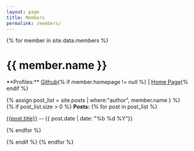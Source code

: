 ```yaml
---
layout: page
title: Members
permalink: /members/
---
```


{% for member in site.data.members %} 
  <h1 id='{{ member.name }}-ref'>{{ member.name }}</h1>
  **Profiles:** <a href="http://www.github.com/{{member.github}}/">Github</a>{% if member.homepage != null %} | <a href="{{member.homepage}}">Home Page</a>{% endif %}
  
 {% assign post_list = site.posts | where:"author", member.name } %}  
 {% if post_list.size > 0 %}
 **Posts:**
 {% for post in post_list %}

<a href="{{ root_url }}{{ post.url }}">{{post.title}}</a> -- <time datetime="{{ post.date | datetime | date_to_xmlschema }}" pubdate>{{ post.date | date: "<span class='month'>%b</span> <span class='day'>%d</span> <span class='year'>%Y</span>"}}</time>

 {% endfor %}

  {% endif %}
{% endfor %}

